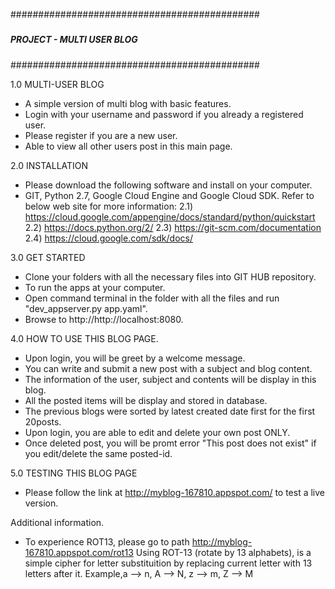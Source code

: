 #############################################
#####									#####	
#####     PROJECT - MULTI USER BLOG     #####
#####                                   #####
#############################################

1.0 MULTI-USER BLOG
- A simple version of multi blog with basic features. 
- Login with your username and password if you already a registered user.
- Please register if you are a new user.
- Able to view all other users post in this main page.

2.0 INSTALLATION
- Please download the following software and install on your computer.
- GIT, Python 2.7, Google Cloud Engine and Google Cloud SDK.
Refer to below web site for more information:
2.1) https://cloud.google.com/appengine/docs/standard/python/quickstart
2.2) https://docs.python.org/2/
2.3) https://git-scm.com/documentation
2.4) https://cloud.google.com/sdk/docs/

3.0 GET STARTED
- Clone your folders with all the necessary files into GIT HUB repository.
- To run the apps at your computer. 
- Open command terminal in the folder with all the files and run "dev_appserver.py app.yaml". 
- Browse to http://http://localhost:8080.

4.0 HOW TO USE THIS BLOG PAGE.
- Upon login, you will be greet by a welcome message.
- You can write and submit a new post with a subject and blog content.
- The information of the user, subject and contents will be display in this blog.
- All the posted items will be display and stored in database.
- The previous blogs were sorted by latest created date first for the first 20posts.
- Upon login, you are able to edit and delete your own post ONLY.
- Once deleted post, you will be promt error "This post does not exist" if you edit/delete the same posted-id.

5.0 TESTING THIS BLOG PAGE
- Please follow the link at http://myblog-167810.appspot.com/ to test a live version.

Additional information.
- To experience ROT13, please go to path http://myblog-167810.appspot.com/rot13
Using ROT-13 (rotate by 13 alphabets), is a simple cipher for letter substituition by replacing current letter with 13 letters after it.
Example,a --> n, A --> N, z --> m, Z --> M 